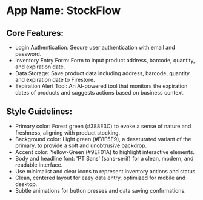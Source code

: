 # **App Name**: StockFlow

## Core Features:

- Login Authentication: Secure user authentication with email and password.
- Inventory Entry Form: Form to input product address, barcode, quantity, and expiration date.
- Data Storage: Save product data including address, barcode, quantity and expiration date to Firestore.
- Expiration Alert Tool: An AI-powered tool that monitors the expiration dates of products and suggests actions based on business context.

## Style Guidelines:

- Primary color: Forest green (#388E3C) to evoke a sense of nature and freshness, aligning with product stocking.
- Background color: Light green (#E8F5E9), a desaturated variant of the primary, to provide a soft and unobtrusive backdrop.
- Accent color: Yellow-Green (#9EF01A) to highlight interactive elements.
- Body and headline font: 'PT Sans' (sans-serif) for a clean, modern, and readable interface.
- Use minimalist and clear icons to represent inventory actions and status.
- Clean, centered layout for easy data entry, optimized for mobile and desktop.
- Subtle animations for button presses and data saving confirmations.